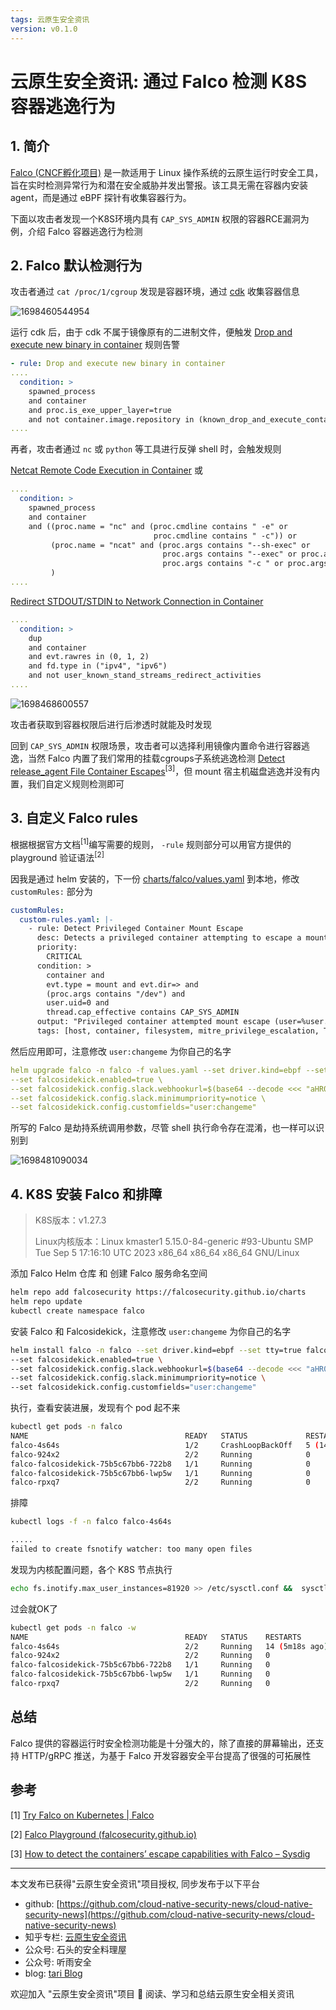 ```yaml
---
tags: 云原生安全资讯
version: v0.1.0
---
```

# 云原生安全资讯: 通过 Falco 检测 K8S 容器逃逸行为

## 1. 简介

[Falco (CNCF孵化项目)](https://github.com/falcosecurity/falco) 是一款适用于 Linux 操作系统的云原生运行时安全工具，旨在实时检测异常行为和潜在安全威胁并发出警报。该工具无需在容器内安装agent，而是通过 eBPF 探针有收集容器行为。

下面以攻击者发现一个K8S环境内具有 `CAP_SYS_ADMIN` 权限的容器RCE漏洞为例，介绍 Falco 容器逃逸行为检测

## 2. Falco 默认检测行为

攻击者通过 `cat /proc/1/cgroup` 发现是容器环境，通过 [cdk](https://github.com/cdk-team/CDK) 收集容器信息

![1698460544954](image/2023.10.28_通过Falco检测K8S容器逃逸行为/1698460544954.png)

运行 cdk 后，由于 cdk 不属于镜像原有的二进制文件，便触发 [Drop and execute new binary in container](https://github.com/falcosecurity/rules/blob/falco-rules-2.0.0/rules/falco_rules.yaml#L1171) 规则告警

```yaml
- rule: Drop and execute new binary in container
....
  condition: >
    spawned_process
    and container
    and proc.is_exe_upper_layer=true 
    and not container.image.repository in (known_drop_and_execute_containers)
....
```

再者，攻击者通过 `nc` 或 `python` 等工具进行反弹 shell 时，会触发规则

[Netcat Remote Code Execution in Container](https://github.com/falcosecurity/rules/blob/falco-rules-2.0.0/rules/falco_rules.yaml#L842-L860) 或

```yaml
....
  condition: >
    spawned_process 
    and container 
    and ((proc.name = "nc" and (proc.cmdline contains " -e" or 
                                proc.cmdline contains " -c")) or
         (proc.name = "ncat" and (proc.args contains "--sh-exec" or 
                                  proc.args contains "--exec" or proc.args contains "-e " or
                                  proc.args contains "-c " or proc.args contains "--lua-exec"))
         )
....
```

[Redirect STDOUT/STDIN to Network Connection in Container](https://github.com/falcosecurity/rules/blob/falco-rules-2.0.0/rules/falco_rules.yaml#L1018-L1034)

```yaml
....
  condition: > 
    dup 
    and container 
    and evt.rawres in (0, 1, 2) 
    and fd.type in ("ipv4", "ipv6") 
    and not user_known_stand_streams_redirect_activities
....
```

![1698468600557](image/2023.10.28_通过Falco检测K8S容器逃逸行为/1698468600557.png)

攻击者获取到容器权限后进行后渗透时就能及时发现


回到 `CAP_SYS_ADMIN` 权限场景，攻击者可以选择利用镜像内置命令进行容器逃逸，当然 Falco 内置了我们常用的挂载cgroups子系统逃逸检测 [Detect release_agent File Container Escapes](https://github.com/falcosecurity/rules/blob/falco-rules-2.0.0/rules/falco_rules.yaml#L1066-L1079)<sup>[3]</sup>，但 mount 宿主机磁盘逃逸并没有内置，我们自定义规则检测即可

## 3. 自定义 Falco rules
根据根据官方文档<sup>[1]</sup>编写需要的规则， `-rule` 规则部分可以用官方提供的 playground 验证语法<sup>[2]</sup>

因我是通过 helm 安装的，下一份 [charts/falco/values.yaml](https://github.com/falcosecurity/charts/blob/master/charts/falco/values.yaml) 到本地，修改 `customRules:` 部分为

```yaml
customRules:
  custom-rules.yaml: |-
    - rule: Detect Privileged Container Mount Escape
      desc: Detects a privileged container attempting to escape a mount namespace.
      priority:
        CRITICAL
      condition: >
        container and
        evt.type = mount and evt.dir=> and
        (proc.args contains "/dev") and
        user.uid=0 and
        thread.cap_effective contains CAP_SYS_ADMIN
      output: "Privileged container attempted mount escape (user=%user.name command=%proc.cmdline evt_type=%evt.type %container.info %evt.dir)"
      tags: [host, container, filesystem, mitre_privilege_escalation, T1611]
```

然后应用即可，注意修改 `user:changeme` 为你自己的名字

```yaml
helm upgrade falco -n falco -f values.yaml --set driver.kind=ebpf --set tty=true falcosecurity/falco \
--set falcosidekick.enabled=true \
--set falcosidekick.config.slack.webhookurl=$(base64 --decode <<< "aHR0cHM6Ly9ob29rcy5zbGFjay5jb20vc2VydmljZXMvVDA0QUhTRktMTTgvQjA1SzA3NkgyNlMvV2ZHRGQ5MFFDcENwNnFzNmFKNkV0dEg4") \
--set falcosidekick.config.slack.minimumpriority=notice \
--set falcosidekick.config.customfields="user:changeme"
```

所写的 Falco 是劫持系统调用参数，尽管 shell 执行命令存在混淆，也一样可以识别到

![1698481090034](image/2023.10.28_通过Falco检测K8S容器逃逸行为/1698481090034.png)

## 4. K8S 安装 Falco 和排障

> K8S版本：v1.27.3
>
> Linux内核版本：Linux kmaster1 5.15.0-84-generic #93-Ubuntu SMP Tue Sep 5 17:16:10 UTC 2023 x86_64 x86_64 x86_64 GNU/Linux

添加 Falco Helm 仓库 和 创建 Falco 服务命名空间

```bash
helm repo add falcosecurity https://falcosecurity.github.io/charts
helm repo update
kubectl create namespace falco
```

安装 Falco 和 Falcosidekick，注意修改 `user:changeme` 为你自己的名字

```bash
helm install falco -n falco --set driver.kind=ebpf --set tty=true falcosecurity/falco \
--set falcosidekick.enabled=true \
--set falcosidekick.config.slack.webhookurl=$(base64 --decode <<< "aHR0cHM6Ly9ob29rcy5zbGFjay5jb20vc2VydmljZXMvVDA0QUhTRktMTTgvQjA1SzA3NkgyNlMvV2ZHRGQ5MFFDcENwNnFzNmFKNkV0dEg4") \
--set falcosidekick.config.slack.minimumpriority=notice \
--set falcosidekick.config.customfields="user:changeme"
```

执行，查看安装进展，发现有个 pod 起不来

```bash
kubectl get pods -n falco
NAME                                   READY   STATUS             RESTARTS      AGE
falco-4s64s                            1/2     CrashLoopBackOff   5 (14s ago)   6m48s
falco-924x2                            2/2     Running            0             6m48s
falco-falcosidekick-75b5c67bb6-722b8   1/1     Running            0             6m48s
falco-falcosidekick-75b5c67bb6-lwp5w   1/1     Running            0             6m48s
falco-rpxq7                            2/2     Running            0             6m48s
```

排障

```bash
kubectl logs -f -n falco falco-4s64s

.....
failed to create fsnotify watcher: too many open files
```

发现为内核配置问题，各个 K8S 节点执行

```bash
echo fs.inotify.max_user_instances=81920 >> /etc/sysctl.conf &&  sysctl -p
```

过会就OK了

```bash
kubectl get pods -n falco -w
NAME                                   READY   STATUS    RESTARTS         AGE
falco-4s64s                            2/2     Running   14 (5m18s ago)   24m
falco-924x2                            2/2     Running   0                24m
falco-falcosidekick-75b5c67bb6-722b8   1/1     Running   0                24m
falco-falcosidekick-75b5c67bb6-lwp5w   1/1     Running   0                24m
falco-rpxq7                            2/2     Running   0                24m
```

## 总结
Falco 提供的容器运行时安全检测功能是十分强大的，除了直接的屏幕输出，还支持 HTTP/gRPC 推送，为基于 Falco 开发容器安全平台提高了很强的可拓展性

## 参考

[1] [Try Falco on Kubernetes | Falco](https://falco.org/docs/getting-started/falco-kubernetes-quickstart/)

[2] [Falco Playground (falcosecurity.github.io)](https://falcosecurity.github.io/falco-playground/)

[3] [How to detect the containers’ escape capabilities with Falco – Sysdig](https://sysdig.com/blog/container-escape-capabilities-falco-detection/)

----

本文发布已获得"云原生安全资讯"项目授权, 同步发布于以下平台

* github: [https://github.com/cloud-native-security-news/cloud-native-security-news](https://github.com/cloud-native-security-news/cloud-native-security-news)
* 知乎专栏: [云原生安全资讯](https://www.zhihu.com/column/c_1694733563684151296)
* 公众号: 石头的安全料理屋
* 公众号: 听雨安全
* blog: [tari Blog](https://tari.moe)

欢迎加入 "云原生安全资讯"项目 👏 阅读、学习和总结云原生安全相关资讯 